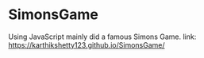 # SimonsGame
Using JavaScript mainly did a famous Simons Game.
link: https://karthikshetty123.github.io/SimonsGame/
